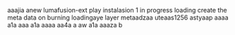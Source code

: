 aaajia anew lumafusion-ext
play
instalasion 1
in progress
loading
create the meta
data on burning
loadingaye
layer
metaadzaa
uteaas1256
astyaap
aaaa
a1a
aaa
a1a
aaaa
aa4a
a
aw
a1a
aaaza
b
